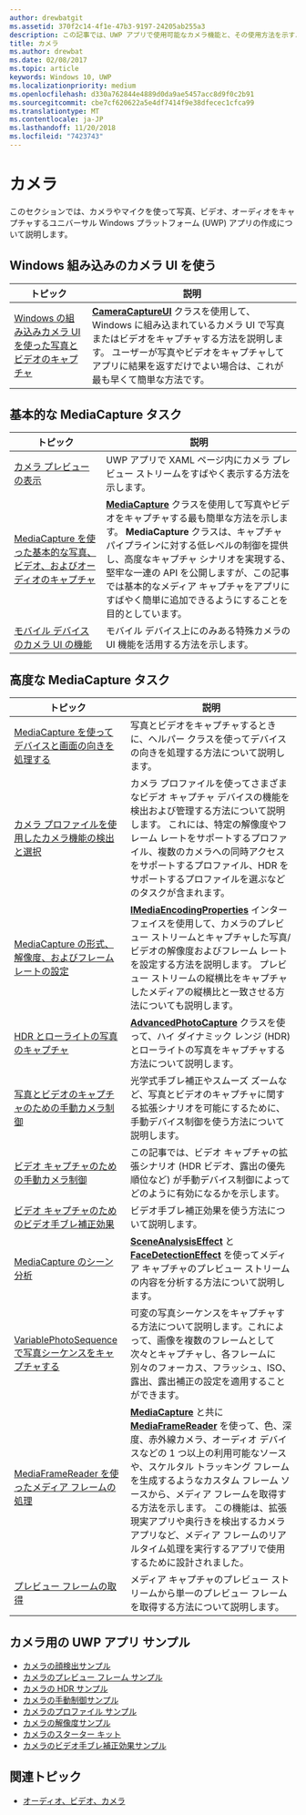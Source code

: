 ```yaml
---
author: drewbatgit
ms.assetid: 370f2c14-4f1e-47b3-9197-24205ab255a3
description: この記事では、UWP アプリで使用可能なカメラ機能と、その使用方法を示すハウツー記事へのリンクを示します。
title: カメラ
ms.author: drewbat
ms.date: 02/08/2017
ms.topic: article
keywords: Windows 10, UWP
ms.localizationpriority: medium
ms.openlocfilehash: d330a762844e4889d0da9ae5457acc8d9f0c2b91
ms.sourcegitcommit: cbe7cf620622a5e4df7414f9e38dfecec1cfca99
ms.translationtype: MT
ms.contentlocale: ja-JP
ms.lasthandoff: 11/20/2018
ms.locfileid: "7423743"
---
```

# <a name="camera"></a>カメラ

このセクションでは、カメラやマイクを使って写真、ビデオ、オーディオをキャプチャするユニバーサル Windows プラットフォーム (UWP) アプリの作成について説明します。

## <a name="use-the-windows-built-in-camera-ui"></a>Windows 組み込みのカメラ UI を使う

| トピック | 説明 |
|---------------------------------------------------------------------------------------------------|------------------------------------------------------------------------------------------------------------------------------------------------------------------------------------------------------------------------------------------------------------------------------------------------|
| [Windows の組み込みカメラ UI を使った写真とビデオのキャプチャ](capture-photos-and-video-with-cameracaptureui.md) | [**CameraCaptureUI**](https://msdn.microsoft.com/library/windows/apps/Windows.Media.Capture.CameraCaptureUI) クラスを使用して、Windows に組み込まれているカメラ UI で写真またはビデオをキャプチャする方法を説明します。 ユーザーが写真やビデオをキャプチャしてアプリに結果を返すだけでよい場合は、これが最も早くて簡単な方法です。  |

## <a name="basic-mediacapture-tasks"></a>基本的な MediaCapture タスク

| トピック | 説明 |
|---------------------------------------------------------------------------------------------------|------------------------------------------------------------------------------------------------------------------------------------------------------------------------------------------------------------------------------------------------------------------------------------------------|
| [カメラ プレビューの表示](simple-camera-preview-access.md) | UWP アプリで XAML ページ内にカメラ プレビュー ストリームをすばやく表示する方法を示します。 |
| [MediaCapture を使った基本的な写真、ビデオ、およびオーディオのキャプチャ](basic-photo-video-and-audio-capture-with-MediaCapture.md) | [**MediaCapture**](https://msdn.microsoft.com/library/windows/apps/Windows.Media.Capture.MediaCapture) クラスを使用して写真やビデオをキャプチャする最も簡単な方法を示します。 **MediaCapture** クラスは、キャプチャ パイプラインに対する低レベルの制御を提供し、高度なキャプチャ シナリオを実現する、堅牢な一連の API を公開しますが、この記事では基本的なメディア キャプチャをアプリにすばやく簡単に追加できるようにすることを目的としています。 |
| [モバイル デバイスのカメラ UI の機能](camera-ui-features-for-mobile-devices.md) | モバイル デバイス上にのみある特殊カメラの UI 機能を活用する方法を示します。  |
                                                                                                               
## <a name="advanced-mediacapture-tasks"></a>高度な MediaCapture タスク   
                                                                                                               
| トピック                                                                                             | 説明                                                                                                                                                                                                                                                                                    |
|---------------------------------------------------------------------------------------------------|------------------------------------------------------------------------------------------------------------------------------------------------------------------------------------------------------------------------------------------------------------------------------------------------|
| [MediaCapture を使ってデバイスと画面の向きを処理する](handle-device-orientation-with-mediacapture.md) | 写真とビデオをキャプチャするときに、ヘルパー クラスを使ってデバイスの向きを処理する方法について説明します。 | 
| [カメラ プロファイルを使用したカメラ機能の検出と選択](camera-profiles.md) | カメラ プロファイルを使ってさまざまなビデオ キャプチャ デバイスの機能を検出および管理する方法について説明します。 これには、特定の解像度やフレーム レートをサポートするプロファイル、複数のカメラへの同時アクセスをサポートするプロファイル、HDR をサポートするプロファイルを選ぶなどのタスクが含まれます。 |
| [MediaCapture の形式、解像度、およびフレーム レートの設定](set-media-encoding-properties.md) | [**IMediaEncodingProperties**](https://msdn.microsoft.com/library/windows/apps/hh701011) インターフェイスを使用して、カメラのプレビュー ストリームとキャプチャした写真/ビデオの解像度およびフレーム レートを設定する方法を説明します。 プレビュー ストリームの縦横比をキャプチャしたメディアの縦横比と一致させる方法についても説明します。 |
| [HDR とローライトの写真のキャプチャ](high-dynamic-range-hdr-photo-capture.md) | [**AdvancedPhotoCapture**](https://msdn.microsoft.com/library/windows/apps/Windows.Media.Capture.AdvancedPhotoCapture) クラスを使って、ハイ ダイナミック レンジ (HDR) とローライトの写真をキャプチャする方法について説明します。 |
| [写真とビデオのキャプチャのための手動カメラ制御](capture-device-controls-for-photo-and-video-capture.md) | 光学式手ブレ補正やスムーズ ズームなど、写真とビデオのキャプチャに関する拡張シナリオを可能にするために、手動デバイス制御を使う方法について説明します。 |
| [ビデオ キャプチャのための手動カメラ制御](capture-device-controls-for-video-capture.md) | この記事では、ビデオ キャプチャの拡張シナリオ (HDR ビデオ、露出の優先順位など) が手動デバイス制御によってどのように有効になるかを示します。  |
| [ビデオ キャプチャのためのビデオ手ブレ補正効果](effects-for-video-capture.md) | ビデオ手ブレ補正効果を使う方法について説明します。  |
| [MediaCapture のシーン分析](scene-analysis-for-media-capture.md) | [**SceneAnalysisEffect**](https://msdn.microsoft.com/library/windows/apps/Windows.Media.Core.SceneAnalysisEffect) と [**FaceDetectionEffect**](https://msdn.microsoft.com/library/windows/apps/Windows.Media.Core.FaceDetectionEffect) を使ってメディア キャプチャのプレビュー ストリームの内容を分析する方法について説明します。  |
| [VariablePhotoSequence で写真シーケンスをキャプチャする](variable-photo-sequence.md) | 可変の写真シーケンスをキャプチャする方法について説明します。これによって、画像を複数のフレームとして次々とキャプチャし、各フレームに別々のフォーカス、フラッシュ、ISO、露出、露出補正の設定を適用することができます。  |
| [MediaFrameReader を使ったメディア フレームの処理](process-media-frames-with-mediaframereader.md) | [**MediaCapture**](https://msdn.microsoft.com/library/windows/apps/Windows.Media.Capture.MediaCapture) と共に [**MediaFrameReader**](https://msdn.microsoft.com/library/windows/apps/Windows.Media.Capture.Frames.MediaFrameReader) を使って、色、深度、赤外線カメラ、オーディオ デバイスなどの 1 つ以上の利用可能なソースや、スケルタル トラッキング フレームを生成するようなカスタム フレーム ソースから、メディア フレームを取得する方法を示します。 この機能は、拡張現実アプリや奥行きを検出するカメラ アプリなど、メディア フレームのリアルタイム処理を実行するアプリで使用するために設計されました。  |
| [プレビュー フレームの取得](get-a-preview-frame.md) | メディア キャプチャのプレビュー ストリームから単一のプレビュー フレームを取得する方法について説明します。  |                                                                                                   


## <a name="uwp-app-samples-for-camera"></a>カメラ用の UWP アプリ サンプル

* [カメラの顔検出サンプル](http://go.microsoft.com/fwlink/p/?LinkID=619486&clcid=0x409)
* [カメラのプレビュー フレーム サンプル](http://go.microsoft.com/fwlink/p/?LinkID=620516&clcid=0x409)
* [カメラの HDR サンプル](http://go.microsoft.com/fwlink/p/?LinkID=620517&clcid=0x409)
* [カメラの手動制御サンプル](http://go.microsoft.com/fwlink/p/?LinkID=627611&clcid=0x409)
* [カメラのプロファイル サンプル](http://go.microsoft.com/fwlink/p/?LinkID=620518&clcid=0x409)
* [カメラの解像度サンプル](http://go.microsoft.com/fwlink/p/?LinkID=624252&clcid=0x409)
* [カメラのスターター キット](http://go.microsoft.com/fwlink/p/?LinkID=619479&clcid=0x409)
* [カメラのビデオ手ブレ補正効果サンプル](http://go.microsoft.com/fwlink/p/?LinkID=620519&clcid=0x409)

## <a name="related-topics"></a>関連トピック

* [オーディオ、ビデオ、カメラ](index.md)
 

 




